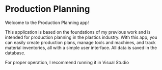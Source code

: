 # Production Planning
Welcome to the Production Planning app! 

This application is based on the foundations of my previous work and is intended for production planning in the plastics industry. 
With this app, you can easily create production plans, manage tools and machines, and track material inventories, all with a simple user interface.
All data is saved in the database.

For proper operation, I recommend running it in Visual Studio
